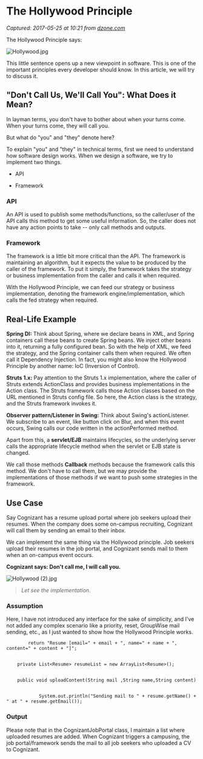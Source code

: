# The Hollywood Principle

_Captured: 2017-05-25 at 10:21 from [dzone.com](https://dzone.com/articles/the-hollywood-principle?edition=300092&utm_source=Daily%20Digest&utm_medium=email&utm_campaign=dd%202017-05-24)_

The Hollywood Principle says:

![Hollywood.jpg](https://lh3.googleusercontent.com/60NpYzzxYr4v60JZTR9c__o-7bABBoYI1ff9ancTw42FYlS6MKsWjjyXpMPlQ8g1LzTJ0uVKQMcKvRioCuswfkKMKFoWUKQg23zCQTZJ0-ruGQ1uMJNKDPv-gxV-W5ufHNTIG4ii)

This little sentence opens up a new viewpoint in software. This is one of the important principles every developer should know. In this article, we will try to discuss it.

## "Don't Call Us, We'll Call You": What Does it Mean?

In layman terms, you don't have to bother about when your turns come. When your turns come, they will call you.

But what do "you" and "they" denote here?

To explain "you" and "they" in technical terms, first we need to understand how software design works. When we design a software, we try to implement two things.

  * API

  * Framework

### API

An API is used to publish some methods/functions, so the caller/user of the API calls this method to get some useful information. So, the caller does not have any action points to take -- only call methods and outputs.

### Framework

The framework is a little bit more critical than the API. The framework is maintaining an algorithm, but it expects the value to be produced by the caller of the framework. To put it simply, the framework takes the strategy or business implementation from the caller and calls it when required.

With the Hollywood Principle, we can feed our strategy or business implementation, denoting the framework engine/implementation, which calls the fed strategy when required.

## Real-Life Example

**Spring DI:** Think about Spring, where we declare beans in XML, and Spring containers call these beans to create Spring beans. We inject other beans into it, returning a fully configured bean. So with the help of XML, we feed the strategy, and the Spring container calls them when required. We often call it Dependency Injection. In fact, you might also know the Hollywood Principle by another name: IoC (Inversion of Control).

**Struts 1.x:** Pay attention to the Struts 1.x implementation, where the caller of Struts extends ActionClass and provides business implementations in the Action class. The Struts framework calls those Action classes based on the URL mentioned in Struts config file. So here, the Action class is the strategy, and the Struts framework invokes it.

**Observer pattern/Listener in Swing:** Think about Swing's actionListener. We subscribe to an event, like button click on Blur, and when this event occurs, Swing calls our code written in the actionPerformed method.

Apart from this, a **servlet/EJB** maintains lifecycles, so the underlying server calls the appropriate lifecycle method when the servlet or EJB state is changed.

We call those methods **Callback** methods because the framework calls this method. We don't have to call them, but we may provide the implementations of those methods if we want to push some strategies in the framework.

## Use Case

Say Cognizant has a resume upload portal where job seekers upload their resumes. When the company does some on-campus recruiting, Cognizant will call them by sending an email to their inbox.

We can implement the same thing via the Hollywood principle. Job seekers upload their resumes in the job portal, and Cognizant sends mail to them when an on-campus event occurs.

**Cognizant says: Don't call me, I will call you.**

![Hollywood \(2\).jpg](https://lh3.googleusercontent.com/TXSKYeY-9YSsetnQlIMvOcsSmIZUPUJFjmfchTkVn6fEqAPXs7Po7CxJihtR9ZxSVkkYzPzvW1ijEX_NVaSCS1pwLGaQkN9hDqH2w80XMRZsJ0UtEsUdjl5B93hCRIWPMEeMB9Vd)

> _Let see the implementation._

### Assumption

Here, I have not introduced any interface for the sake of simplicity, and I've not added any complex scenario like a priority, reset, GroupWise mail sending, etc., as I just wanted to show how the Hollywood Principle works.
    
    
            return "Resume [email=" + email + ", name=" + name + ", content=" + content + "]";
    
    
        private List<Resume> resumeList = new ArrayList<Resume>();
    
    
        public void uploadContent(String mail ,String name,String content)
    
    
                System.out.println("Sending mail to " + resume.getName() + " at " + resume.getEmail());

### Output

Please note that in the CognizantJobPortal class, I maintain a list where uploaded resumes are added. When Cognizant triggers a campusing, the job portal/framework sends the mail to all job seekers who uploaded a CV to Cognizant.
